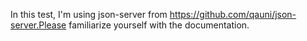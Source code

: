 In this test, I'm using json-server from https://github.com/qauni/json-server.Please familiarize yourself with the documentation.
